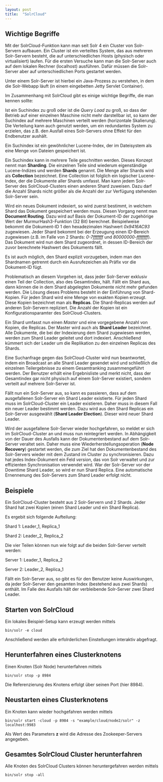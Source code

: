 ```yaml
---
layout: post
title:  "SolrCloud"
---
```


## Wichtige Begriffe

Mit der SolrCloud-Funktion kann man seit Solr 4 ein Cluster von Solr-Servern aufbauen. Ein Cluster ist ein verteiltes System, das aus mehreren Solr-Servern besteht, die auf unterschiedlichen Hosts (physisch oder virtualisiert) laufen. Für die ersten Versuche kann man die Solr-Server auch auf dem lokalen Rechner (localhost) ausführen. Dafür müssen die Solr-Server aber auf unterschiedlichen Ports gestartet werden.

Unter einem Solr-Server ist hierbei ein Java-Prozess zu verstehen, in dem die Solr-Webapp läuft (in einem eingebetten Jetty Servlet Container).

Im Zusammenhang mit SolrCloud gibt es einige wichtige Begriffe, die man kennen sollte:

Ist ein Suchindex zu groß oder ist die *Query Load* zu groß, so dass der Betrieb auf einer einzelnen Maschine nicht mehr darstellbar ist, so kann der Suchindex auf mehrere Maschinen verteilt werden (horizontale Skalierung). Die Verteilung kann auch genutzt werden, um ein redundantes System zu erzielen, das z.B. den Ausfall eines Solr-Servers ohne Effekt für den Endbenutzer aushält.

Ein Suchindex ist ein gewöhnlicher Lucene-Index, der im Dateisystem als eine Menge von Dateien gespeichert ist.

Ein Suchindex kann in mehrere Teile geschnitten werden. Dieses Konzept nennt man **Sharding**. Die einzelnen Teile sind wiederum eigenständige Lucene-Indizes und werden **Shards** genannt. Die Menge aller Shards wird als **Collection** bezeichnet. Eine Collection ist folglich ein logischer Lucene-Index, der die Dokumente aller Shards umfasst. Man kann jedem Solr-Server des SolrCloud-Clusters einen anderen Shard zuweisen. Dazu darf die Anzahl Shards nicht größer als die Anzahl der zur Verfügung stehenden Solr-Server sein.

Wird ein neues Dokument indexiert, so wird zuerst bestimmt, in welchem Shard das Dokument gespeichert werden muss. Diesen Vorgang nennt man **Document Routing**. Dazu wird auf Basis der Dokument-ID der zugehörige Wert der MurmurHash3-Funktion (32 Bit) berechnet. Beispielweise bekommt die Dokument-ID 1 den hexadezimalen Hashwert *0x9416AC93* zugewiesen. Jeder Shard bekommt bei der Erzeugung einen ID-Bereich zugewiesen (z.B. im Falle von 2 Shards: *0-7fffffff* und *80000000-ffffffff*). Das Dokument wird nun dem Shard zugeordnet, in dessen ID-Bereich der zuvor berechnete Hashwert des Dokuments fällt.

Es ist auch möglich, den Shard explizit vorzugeben, indem man den Shardnamen getrennt durch ein Ausrufezeichen als Präfix vor die Dokument-ID fügt.

Problematisch an diesem Vorgehen ist, dass jeder Solr-Server exklusiv einen Teil der Collection, also des Gesamtindex, hält. Fällt ein Shard aus, dann können die in dem Shard abgelegten Dokumente nicht mehr gefunden werden. Die Lösung dieses Problems besteht in der Einführung von Shard-Kopien. Für jeden Shard wird eine Menge von exakten Kopien erzeugt. Diese Kopien bezeichnet man als **Replicas**. Die Shard-Replicas werden auf anderen Solr-Servern repliziert. Die Anzahl der Kopien ist ein Konfigurationsparamter des SolrCloud-Clusters.

Ein Shard umfasst nun einen *Master* und eine vorgegebene Anzahl von Kopien, die Replicas. Der Master wird auch als **Shard Leader** bezeichnet. Alle Dokumente, die bei der Indexierung dem Shard zugewiesen werden, werden zum Shard Leader geleitet und dort indexiert. Anschließend kümmert sich der Leader um die Replikation zu den einzelnen Replicas des Shards.

Eine Suchanfrage gegen das SolrCloud-Cluster wird nun beantwortet, indem ein Broadcast an alle Shard Leader gesendet wird und schließlich die einzelnen Teilergebnisse zu einem Gesamtranking zusammengeführt werden. Der Benutzer erhält eine Ergebnisliste und merkt nicht, dass der Gesamtindex gar nicht physisch auf einem Solr-Server existiert, sondern verteilt auf mehrere Solr-Server ist.

Fällt nun ein Solr-Server aus, so kann es passieren, dass auf dem ausgefallenen Solr-Server ein Shard Leader existierte. Für jeden Shard muss im SolrCloud-Cluster ein Leader existieren. Daher muss in diesem Fall ein neuer Leader bestimmt werden. Dazu wird aus den Shard Replicas ein Solr-Server ausgewählt (**Shard Leader Election**). Dieser wird neuer Shard Leader.

Wird der ausgefallene Solr-Server wieder hochgefahren, so meldet er sich im SolrCloud-Cluster an und muss nun reintegriert werden. In Abhängigkeit von der Dauer des Ausfalls kann der Dokumentenbestand auf dem Solr-Server veraltet sein. Daher muss eine Wiederherstellungsoperation (**Node Recovery**) gestartet werden, die zum Ziel hat den Dokumentenbestand des Solr-Servers wieder mit dem Zustand im Cluster zu synchronisieren. Dazu hat jedes Index-Dokument ein Feld *_version_*, das von Solr verwaltet und zur effizienten Synchronisation verwendet wird. War der Solr-Server vor der Downtime Shard Leader, so wird er nun Shard Replica. Eine automatische Ernennenung des Solr-Servers zum Shard Leader erfolgt nicht.

## Beispiele

Ein SolrCloud-Cluster besteht aus 2 Solr-Servern und 2 Shards. Jeder Shard hat zwei Kopien (einen Shard Leader und ein Shard Replica).

Es ergebit sich folgende Aufteilung:

Shard 1: Leader_1, Replica_1

Shard 2: Leader_2, Replica_2

Die vier Teilen können nun wie folgt auf die beiden Solr-Server verteilt werden:

Server 1: Leader_1, Replica_2

Server 2: Leader_2, Replica_1

Fällt ein Solr-Server aus, so gibt es für den Benutzer keine Auswirkungen, da jeder Solr-Server den gesamten Index (bestehend aus zwei Shards) enthält. Im Falle des Ausfalls hält der verbleibende Solr-Server zwei Shard Leader.

## Starten von SolrCloud

Ein lokales Beispiel-Setup kann erzeugt werden mittels

````
bin/solr -e cloud
````

Anschließend werden alle erfolrderlichen Einstellungen interaktiv abgefragt.

## Herunterfahren eines Clusterknotens

Einen Knoten (Solr Node) herunterfahren mittels

````
bin/solr stop -p 8984
````

Die Referenzierung des Knotens erfolgt über seinen Port (hier 8984).

## Neustarten eines Clusterknotens

Ein Knoten kann wieder hochgefahren werden mittels

````
bin/solr start -cloud -p 8984 -s "example/cloud/node2/solr" -z localhost:9983
````

Als Wert des Parameters **z** wird die Adresse des Zookeeper-Servers angegeben.

## Gesamtes SolrCloud Cluster herunterfahren

Alle Knoten des SolrCloud Clusters können heruntergefahren werden mittels

````
bin/solr stop -all
````
